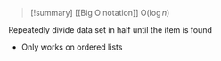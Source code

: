 > [!summary] [[Big O notation]]
> O($\log{n}$)

Repeatedly divide data set in half until the item is found

- Only works on ordered lists